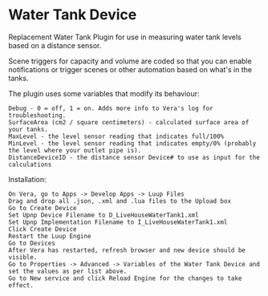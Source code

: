 # Water Tank Device

Replacement Water Tank Plugin for use in measuring water tank levels based on a distance sensor.

Scene triggers for capacity and volume are coded so that you can enable notifications or trigger scenes or other automation based on what's in the tanks.

The plugin uses some variables that modify its behaviour:

    Debug - 0 = off, 1 = on. Adds more info to Vera's log for troubleshooting.
    SurfaceArea (cm2 / square centimeters) - calculated surface area of your tanks.
    MaxLevel - the level sensor reading that indicates full/100%
    MinLevel - the level sensor reading that indicates empty/0% (probably the level where your outlet pipe is).
    DistanceDeviceID - the distance sensor Device# to use as input for the calculations
    
Installation:

    On Vera, go to Apps -> Develop Apps -> Luup Files
    Drag and drop all .json, .xml and .lua files to the Upload box
    Go to Create Device
    Set Upnp Device Filename to D_LiveHouseWaterTank1.xml
    Set Upnp Implementation Filename to I_LiveHouseWaterTank1.xml
    Click Create Device
    Restart the Luup Engine
    Go to Devices
    After Vera has restarted, refresh browser and new device should be visible.
    Go to Properties -> Advanced -> Variables of the Water Tank Device and set the values as per list above.
    Go to New service and click Reload Engine for the changes to take effect.
    
    